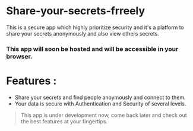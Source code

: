 # Share-your-secrets-frreely
This is a secure app which highly prioritize security and it's a platform to share your secrets anonymously and also view others secrets.

### This app will soon be hosted and will be accessible in your browser.

# Features : 
* Share your secrets and find people anoymously and connect to them.
* Your data is secure with Authentication and Security of several levels.

> This app is under development now, come back later and check out the best features at your fingertips.
